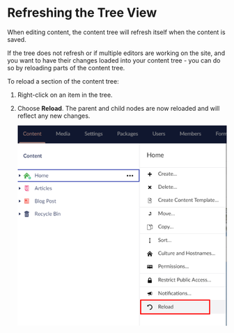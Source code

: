 # Refreshing the Tree View

When editing content, the content tree will refresh itself when the content is saved.

If the tree does not refresh or if multiple editors are working on the site, and you want to have their changes loaded into your content tree - you can do so by reloading parts of the content tree.

To reload a section of the content tree:

1. Right-click on an item in the tree.
2.  Choose **Reload**. The parent and child nodes are now reloaded and will reflect any new changes.

    ![Reload Tree](../../../../../10/umbraco-cms/tutorials/editors-manual/tips-and-tricks/images/Reload.png)
